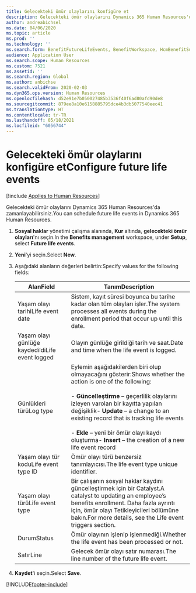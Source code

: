 ```yaml
---
title: Gelecekteki ömür olaylarını konfigüre et
description: Gelecekteki ömür olaylarını Dynamics 365 Human Resources'da zamanlayabilirsiniz.
author: andreabichsel
ms.date: 04/06/2020
ms.topic: article
ms.prod: ''
ms.technology: ''
ms.search.form: BenefitFutureLifeEvents, BenefitWorkspace, HcmBenefitSummaryPart
audience: Application User
ms.search.scope: Human Resources
ms.custom: 7521
ms.assetid: ''
ms.search.region: Global
ms.author: anbichse
ms.search.validFrom: 2020-02-03
ms.dyn365.ops.version: Human Resources
ms.openlocfilehash: d52e91e7b050027485b3536f40f6ad80afd90de8
ms.sourcegitcommit: 879ee8a10e6158885795dce4b3db5077540eec41
ms.translationtype: HT
ms.contentlocale: tr-TR
ms.lasthandoff: 05/18/2021
ms.locfileid: "6056744"
---
```

# <a name="configure-future-life-events"></a><span data-ttu-id="1f20c-103">Gelecekteki ömür olaylarını konfigüre et</span><span class="sxs-lookup"><span data-stu-id="1f20c-103">Configure future life events</span></span>

[!include [Applies to Human Resources](../includes/applies-to-hr.md)]

<span data-ttu-id="1f20c-104">Gelecekteki ömür olaylarını Dynamics 365 Human Resources'da zamanlayabilirsiniz.</span><span class="sxs-lookup"><span data-stu-id="1f20c-104">You can schedule future life events in Dynamics 365 Human Resources.</span></span>

1. <span data-ttu-id="1f20c-105">**Sosyal haklar** yönetimi çalışma alanında, **Kur** altında, **gelecekteki ömür olayları**'nı seçin.</span><span class="sxs-lookup"><span data-stu-id="1f20c-105">In the **Benefits management** workspace, under **Setup**, select **Future life events**.</span></span>

2. <span data-ttu-id="1f20c-106">**Yeni**'yi seçin.</span><span class="sxs-lookup"><span data-stu-id="1f20c-106">Select **New**.</span></span>

3. <span data-ttu-id="1f20c-107">Aşağıdaki alanların değerleri belirtin:</span><span class="sxs-lookup"><span data-stu-id="1f20c-107">Specify values for the following fields:</span></span>

   | <span data-ttu-id="1f20c-108">Alan</span><span class="sxs-lookup"><span data-stu-id="1f20c-108">Field</span></span> | <span data-ttu-id="1f20c-109">Tanım</span><span class="sxs-lookup"><span data-stu-id="1f20c-109">Description</span></span> |
   | --- | --- |
   | <span data-ttu-id="1f20c-110">Yaşam olayı tarihi</span><span class="sxs-lookup"><span data-stu-id="1f20c-110">Life event date</span></span> | <span data-ttu-id="1f20c-111">Sistem, kayıt süresi boyunca bu tarihe kadar olan tüm olayları işler.</span><span class="sxs-lookup"><span data-stu-id="1f20c-111">The system processes all events during the enrollment period that occur up until this date.</span></span> |
   | <span data-ttu-id="1f20c-112">Yaşam olayı günlüğe kaydedildi</span><span class="sxs-lookup"><span data-stu-id="1f20c-112">Life event logged</span></span> | <span data-ttu-id="1f20c-113">Olayın günlüğe girildiği tarih ve saat.</span><span class="sxs-lookup"><span data-stu-id="1f20c-113">Date and time when the life event is logged.</span></span> |
   | <span data-ttu-id="1f20c-114">Günlükleri türü</span><span class="sxs-lookup"><span data-stu-id="1f20c-114">Log type</span></span> | <span data-ttu-id="1f20c-115">Eylemin aşağıdakilerden biri olup olmayacağını gösterir:</span><span class="sxs-lookup"><span data-stu-id="1f20c-115">Shows whether the action is one of the following:</span></span></br></br><span data-ttu-id="1f20c-116">- **Güncelleştirme** – geçerlilik olaylarını izleyen varolan bir kayıtta yapılan değişiklik</span><span class="sxs-lookup"><span data-stu-id="1f20c-116">- **Update** – a change to an existing record that is tracking life events</span></span></br></br><span data-ttu-id="1f20c-117">- **Ekle** – yeni bir ömür olayı kaydı oluşturma</span><span class="sxs-lookup"><span data-stu-id="1f20c-117">- **Insert** – the creation of a new life event record</span></span> |
   | <span data-ttu-id="1f20c-118">Yaşam olayı tür kodu</span><span class="sxs-lookup"><span data-stu-id="1f20c-118">Life event type ID</span></span> | <span data-ttu-id="1f20c-119">Ömür olayı türü benzersiz tanımlayıcısı.</span><span class="sxs-lookup"><span data-stu-id="1f20c-119">The life event type unique identifier.</span></span> |
   | <span data-ttu-id="1f20c-120">Yaşam olayı türü</span><span class="sxs-lookup"><span data-stu-id="1f20c-120">Life event type</span></span> | <span data-ttu-id="1f20c-121">Bir çalışanın sosyal haklar kaydını güncelleştirmek için bir Catalyst.</span><span class="sxs-lookup"><span data-stu-id="1f20c-121">A catalyst to updating an employee’s benefits enrollment.</span></span> <span data-ttu-id="1f20c-122">Daha fazla ayrıntı için, ömür olayı Tetikleyicileri bölümüne bakın.</span><span class="sxs-lookup"><span data-stu-id="1f20c-122">For more details, see the Life event triggers section.</span></span> |
   | <span data-ttu-id="1f20c-123">Durum</span><span class="sxs-lookup"><span data-stu-id="1f20c-123">Status</span></span> | <span data-ttu-id="1f20c-124">Ömür olayının işlenip işlenmediği.</span><span class="sxs-lookup"><span data-stu-id="1f20c-124">Whether the life event has been processed or not.</span></span> |
   | <span data-ttu-id="1f20c-125">Satır</span><span class="sxs-lookup"><span data-stu-id="1f20c-125">Line</span></span> | <span data-ttu-id="1f20c-126">Gelecek ömür olayı satır numarası.</span><span class="sxs-lookup"><span data-stu-id="1f20c-126">The line number of the future life event.</span></span> |

4. <span data-ttu-id="1f20c-127">**Kaydet**'i seçin.</span><span class="sxs-lookup"><span data-stu-id="1f20c-127">Select **Save**.</span></span> 


[!INCLUDE[footer-include](../includes/footer-banner.md)]